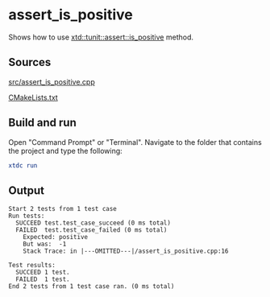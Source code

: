 # assert_is_positive

Shows how to use [xtd::tunit::assert::is_positive](https://gammasoft71.github.io/xtd/reference_guides/latest/classxtd_1_1tunit_1_1assert.html#abb60a154e24785355fe0ee0da09aae76) method.

## Sources

[src/assert_is_positive.cpp](src/assert_is_positive.cpp)

[CMakeLists.txt](CMakeLists.txt)

## Build and run

Open "Command Prompt" or "Terminal". Navigate to the folder that contains the project and type the following:

```cmake
xtdc run
```

## Output

```
Start 2 tests from 1 test case
Run tests:
  SUCCEED test.test_case_succeed (0 ms total)
  FAILED  test.test_case_failed (0 ms total)
    Expected: positive
    But was:  -1
    Stack Trace: in |---OMITTED---|/assert_is_positive.cpp:16

Test results:
  SUCCEED 1 test.
  FAILED  1 test.
End 2 tests from 1 test case ran. (0 ms total)
```
